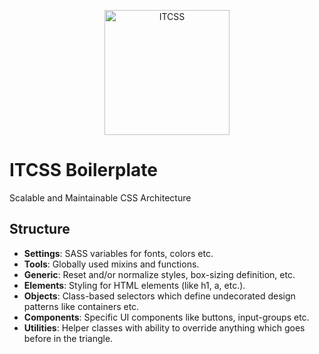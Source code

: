 <p align="center"><img width="200" src="https://lukasniestrat.de/github/itcss-boilerplate.png" alt="ITCSS"></p>

# ITCSS Boilerplate
 Scalable and Maintainable CSS Architecture

 ## Structure

* **Settings**: SASS variables for fonts, colors etc.
* **Tools**: Globally used mixins and functions.
* **Generic**: Reset and/or normalize styles, box-sizing definition, etc.
* **Elements**: Styling for HTML elements (like h1, a, etc.).
* **Objects**: Class-based selectors which define undecorated design patterns like containers etc.
* **Components**: Specific UI components like buttons, input-groups etc.
* **Utilities**: Helper classes with ability to override anything which goes before in the triangle.
